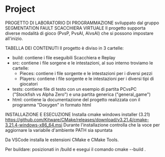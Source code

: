 # Project
PROGETTO DI LABORATORIO DI PROGRAMMAZIONE sviluppato dal gruppo SEGMENTATION FAULT
SCACCHIERA VIRTUALE
Il progetto supporta diverse modalità di gioco (PvsP, PvsAI, AIvsAI) che si possono impostare all'inizio.

TABELLA DEI CONTENUTI
Il progetto è diviso in 3 cartelle:
- build: contiene i file eseguibili Scacchiera e Replay
- src: contiene i file sorgene e le intestazioni, al suo interno troviamo le cartelle:
    - Pieces: contiene i file sorgente e le intestazioni per i diversi pezzi
    - Players: contiene i file sorgente e le intestazioni per i diversi tipi di giocatori
- tests: contiene file di testo con un esempio di partita PCvsPC ("Stockfish vs Alpha Zero") e una partita generica ("general_game")
- html: contiene la documentazione del progetto realizzata con il programma "Doxygen" in formato html

INSTALLAZIONE E ESECUZIONE
Installa cmake windows installer (3.21) https://github.com/Kitware/CMake/releases/download/v3.21.4/cmake-3.21.4-windows-x86_64.msi
Durante l'installazione controlla che la voce per aggiornare la variabile d'ambiente PATH sia spuntata

Da VSCode installa le estensioni CMake e CMake Tools.

Per buildare:
posizionati in /build e esegui il comando
    cmake --build .


